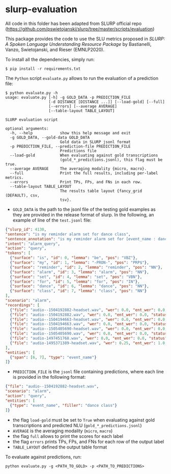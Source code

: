 # slurp-evaluation

All code in this folder has been adapted from SLURP official repo (https://github.com/pswietojanski/slurp/tree/master/scripts/evaluation)

This package provides the code to use the SLU metrics proposed in *SLURP: A Spoken Language Understanding Resource Package* by Bastianelli, Vanzo, Swietojanski, and Rieser (EMNLP2020).

To install all the dependencies, simply run:
```shell script
$ pip install -r requirements.txt
```

The `Python` script `evaluate.py` allows to run the evaluation of a prediction file:

```shell script
$ python evaluate.py -h
usage: evaluate.py [-h] -g GOLD_DATA -p PREDICTION_FILE
                   [-d DISTANCE [DISTANCE ...]] [--load-gold] [--full]
                   [--errors] [--average AVERAGE]
                   [--table-layout TABLE_LAYOUT]

SLURP evaluation script

optional arguments:
  -h, --help            show this help message and exit
  -g GOLD_DATA, --gold-data GOLD_DATA
                        Gold data in SLURP jsonl format
  -p PREDICTION_FILE, --prediction-file PREDICTION_FILE
                        Predictions file
  --load-gold           When evaluating against gold transcriptions
                        (gold_*_predictions.jsonl), this flag must be true.
  --average AVERAGE     The averaging modality {micro, macro}.
  --full                Print the full results, including per-label metrics.
  --errors              Print TPs, FPs, and FNs in each row.
  --table-layout TABLE_LAYOUT
                        The results table layout {fancy_grid (DEFAULT), csv,
                        tsv}.
```

 * `GOLD_DATA` is the path to the jsonl file of the testing gold examples as they are provided in the release format of slurp. In the following, an example of line of the `test.jsonl` file:
```json
{"slurp_id": 4130,
"sentence": "is my reminder alarm set for dance class",
"sentence_annotation": "is my reminder alarm set for [event_name : dance class]",
"intent": "alarm_query",
"action": "query",
"tokens": [
  {"surface": "is", "id": 0, "lemma": "be", "pos": "VBZ"},
  {"surface": "my", "id": 1, "lemma": "-PRON-", "pos": "PRP$"},
  {"surface": "reminder", "id": 2, "lemma": "reminder", "pos": "NN"},
  {"surface": "alarm", "id": 3, "lemma": "alarm", "pos": "NN"},
  {"surface": "set", "id": 4, "lemma": "set", "pos": "VBN"},
  {"surface": "for", "id": 5, "lemma": "for", "pos": "IN"},
  {"surface": "dance", "id": 6, "lemma": "dance", "pos": "NN"},
  {"surface": "class", "id": 7, "lemma": "class", "pos": "NN"}
],
"scenario": "alarm",
"recordings": [
  {"file": "audio--1504192882-headset.wav", "wer": 0.0, "ent_wer": 0.0, "status": "correct"},
  {"file": "audio--1504192882.wav", "wer": 0.0, "ent_wer": 0.0, "status": "correct"},
  {"file": "audio--1504194663-headset.wav", "wer": 0.0, "ent_wer": 0.0, "status": "correct"},
  {"file": "audio--1504194663.wav", "wer": 0.0, "ent_wer": 0.0, "status": "correct"},
  {"file": "audio--1505405690-headset.wav", "wer": 0.0, "ent_wer": 0.0, "status": "correct"},
  {"file": "audio--1505405690.wav", "wer": 0.0, "ent_wer": 0.0, "status": "correct"},
  {"file": "audio-1497451768.wav", "wer": 0.0, "ent_wer": 0.0, "status": "correct"},
  {"file": "audio-1495371389-headset.wav", "wer": 0.25, "ent_wer": 1.0, "status": "correct"}
],
"entities": [
  {"span": [6, 7], "type": "event_name"}
]}
```
 * `PREDICTION_FILE` is the `jsonl` file containing predictions, where each line is provided in the following format:
```json
{"file": "audio--1504192882-headset.wav",
"scenario": "alarm",
"action": "query",
"entities": [
  {"type": "event_name", "filler": "dance class"}
]}
```
 * the flag `load-gold` must be set to `True` when evaluating against gold transcriptions and predicted NLU (`gold_*_predictions.jsonl`)
 * `AVERAGE` is the averaging modality (`micro`, `macro`)
 * the flag `full` allows to print the scores for each label
 * the flag `errors` prints TPs, FPs, and FNs for each row of the output label
 * `TABLE_LAYOUT` defined the output table format

To evaluate against predictions, run:
```shell script
python evaluate.py -g <PATH_TO_GOLD> -p <PATH_TO_PREDICTIONS>
```
